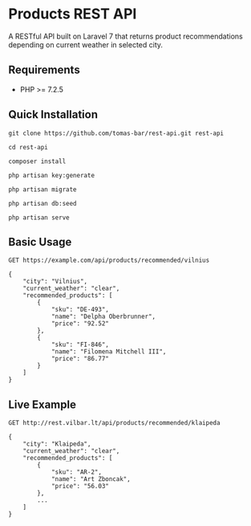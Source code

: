 # Products REST API
A RESTful API built on Laravel 7 that returns product recommendations depending on current weather in selected city.



## Requirements

- PHP >= 7.2.5

## Quick Installation

    git clone https://github.com/tomas-bar/rest-api.git rest-api
    
    cd rest-api

    composer install
    
    php artisan key:generate

    php artisan migrate
    
    php artisan db:seed
     
    php artisan serve

## Basic Usage

```
GET https://example.com/api/products/recommended/vilnius

{
    "city": "Vilnius",
    "current_weather": "clear",
    "recommended_products": [
        {
            "sku": "DE-493",
            "name": "Delpha Oberbrunner",
            "price": "92.52"
        },
        {
            "sku": "FI-846",
            "name": "Filomena Mitchell III",
            "price": "86.77"
        }
    ]
}
```

## Live Example

```
GET http://rest.vilbar.lt/api/products/recommended/klaipeda

{
    "city": "Klaipeda",
    "current_weather": "clear",
    "recommended_products": [
        {
            "sku": "AR-2",
            "name": "Art Zboncak",
            "price": "56.03"
        },
        ...
    ]
}
